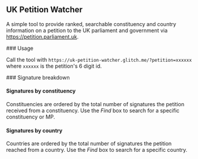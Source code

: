 ## UK Petition Watcher

A simple tool to provide ranked, searchable constituency and country information
on a petition to the UK parliament and government via
https://petition.parliament.uk.

### Usage

Call the tool with `https://uk-petition-watcher.glitch.me/?petition=xxxxxx`
where `xxxxxx` is the petition's 6 digit id. 

### Signature breakdown

#### Signatures by constituency

Constituencies are ordered by the total number of signatures the petition
received from a constituency. Use the *Find* box to search for a specific
constituency or MP.

#### Signatures by country

Countries are ordered by the total number of signatures the petition reached
from a country. Use the *Find* box to search for a specific country.
